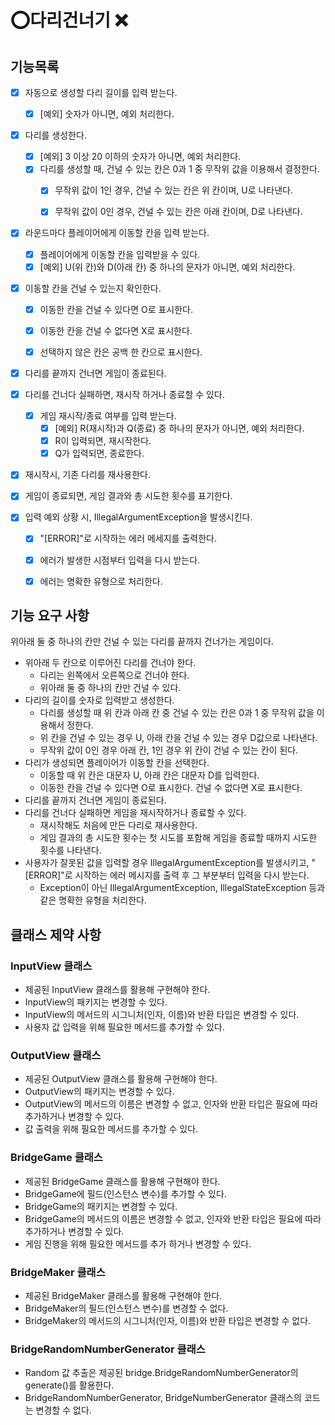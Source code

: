 # ⭕다리건너기 ❌

## 기능목록

-[X] 자동으로 생성할 다리 길이를 입력 받는다.
  -[X] [예외] 숫자가 아니면, 예외 처리한다.
-[X] 다리를 생성한다.
  -[X] [예외] 3 이상 20 이하의 숫자가 아니면, 예외 처리한다.
  -[X] 다리를 생성할 때, 건널 수 있는 칸은 0과 1 중 무작위 값을 이용해서 결정한다.
    -[X] 무작위 값이 1인 경우, 건널 수 있는 칸은 위 칸이며, U로 나타낸다.
    -[X] 무작위 값이 0인 경우, 건널 수 있는 칸은 아래 칸이며, D로 나타낸다.


-[X] 라운드마다 플레이어에게 이동할 칸을 입력 받는다.
  -[X] 플레이어에게 이동할 칸을 입력받을 수 있다.
  -[X] [예외] U(위 칸)와 D(아래 칸) 중 하나의 문자가 아니면, 예외 처리한다.
-[X] 이동할 칸을 건널 수 있는지 확인한다.
  -[X] 이동한 칸을 건널 수 있다면 O로 표시한다.
  -[X] 이동한 칸을 건널 수 없다면 X로 표시한다.
  -[X] 선택하지 않은 칸은 공백 한 칸으로 표시한다.


-[X] 다리를 끝까지 건너면 게임이 종료된다.
-[X] 다리를 건너다 실패하면, 재시작 하거나 종료할 수 있다.
  -[X] 게임 재시작/종료 여부를 입력 받는다.
    -[X] [예외] R(재시작)과 Q(종료) 중 하나의 문자가 아니면, 예외 처리한다.
    -[X] R이 입력되면, 재시작한다.
    -[X] Q가 입력되면, 종료한다.
-[X] 재시작시, 기존 다리를 재사용한다.
-[X] 게임이 종료되면, 게임 결과와 총 시도한 횟수를 표기한다.


-[X] 입력 예외 상황 시, IllegalArgumentException을 발생시킨다.
  -[X] "[ERROR]"로 시작하는 에러 메세지를 출력한다.
  -[X] 에러가 발생한 시점부터 입력을 다시 받는다.
  -[X] 에러는 명확한 유형으로 처리한다. 

  
## 기능 요구 사항
위아래 둘 중 하나의 칸만 건널 수 있는 다리를 끝까지 건너가는 게임이다.
- 위아래 두 칸으로 이루어진 다리를 건너야 한다.
  - 다리는 왼쪽에서 오른쪽으로 건너야 한다.
  - 위아래 둘 중 하나의 칸만 건널 수 있다.
- 다리의 길이를 숫자로 입력받고 생성한다.
  - 다리를 생성할 때 위 칸과 아래 칸 중 건널 수 있는 칸은 0과 1 중 무작위 값을 이용해서 정한다.
  - 위 칸을 건널 수 있는 경우 U, 아래 칸을 건널 수 있는 경우 D값으로 나타낸다.
  - 무작위 값이 0인 경우 아래 칸, 1인 경우 위 칸이 건널 수 있는 칸이 된다.
- 다리가 생성되면 플레이어가 이동할 칸을 선택한다.
  - 이동할 때 위 칸은 대문자 U, 아래 칸은 대문자 D를 입력한다.
  - 이동한 칸을 건널 수 있다면 O로 표시한다. 건널 수 없다면 X로 표시한다.
- 다리를 끝까지 건너면 게임이 종료된다.
- 다리를 건너다 실패하면 게임을 재시작하거나 종료할 수 있다.
  - 재시작해도 처음에 만든 다리로 재사용한다.
  - 게임 결과의 총 시도한 횟수는 첫 시도를 포함해 게임을 종료할 때까지 시도한 횟수를 나타낸다.
- 사용자가 잘못된 값을 입력할 경우 IllegalArgumentException를 발생시키고, "[ERROR]"로 시작하는 에러 메시지를 출력 후 그 부분부터 입력을 다시 받는다.
  - Exception이 아닌 IllegalArgumentException, IllegalStateException 등과 같은 명확한 유형을 처리한다.



## 클래스 제약 사항

### InputView 클래스
- 제공된 InputView 클래스를 활용해 구현해야 한다.
- InputView의 패키지는 변경할 수 있다.
- InputView의 메서드의 시그니처(인자, 이름)와 반환 타입은 변경할 수 있다.
- 사용자 값 입력을 위해 필요한 메서드를 추가할 수 있다.

### OutputView 클래스
- 제공된 OutputView 클래스를 활용해 구현해야 한다.
- OutputView의 패키지는 변경할 수 있다.
- OutputView의 메서드의 이름은 변경할 수 없고, 인자와 반환 타입은 필요에 따라 추가하거나 변경할 수 있다.
- 값 출력을 위해 필요한 메서드를 추가할 수 있다.

### BridgeGame 클래스
- 제공된 BridgeGame 클래스를 활용해 구현해야 한다.
- BridgeGame에 필드(인스턴스 변수)를 추가할 수 있다.
- BridgeGame의 패키지는 변경할 수 있다.
- BridgeGame의 메서드의 이름은 변경할 수 없고, 인자와 반환 타입은 필요에 따라 추가하거나 변경할 수 있다.
- 게임 진행을 위해 필요한 메서드를 추가 하거나 변경할 수 있다.

### BridgeMaker 클래스
- 제공된 BridgeMaker 클래스를 활용해 구현해야 한다.
- BridgeMaker의 필드(인스턴스 변수)를 변경할 수 없다.
- BridgeMaker의 메서드의 시그니처(인자, 이름)와 반환 타입은 변경할 수 없다.

### BridgeRandomNumberGenerator 클래스
- Random 값 추출은 제공된 bridge.BridgeRandomNumberGenerator의 generate()를 활용한다.
- BridgeRandomNumberGenerator, BridgeNumberGenerator 클래스의 코드는 변경할 수 없다.